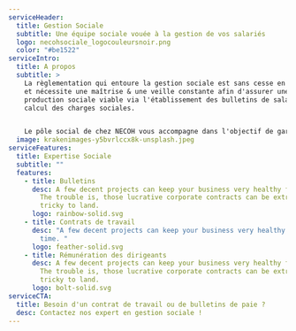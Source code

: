 ```yaml
---
serviceHeader:
  title: Gestion Sociale
  subtitle: Une équipe sociale vouée à la gestion de vos salariés
  logo: necohsociale_logocouleursnoir.png
  color: "#be1522"
serviceIntro:
  title: A propos
  subtitle: >
    La règlementation qui entoure la gestion sociale est sans cesse en évolution
    et nécessite une maîtrise & une veille constante afin d'assurer une
    production sociale viable via l'établissement des bulletins de salaire et le
    calcul des charges sociales.


    Le pôle social de chez NECOH vous accompagne dans l'objectif de garantir et optimiser la gestion de votre personnel. Nous vous apportons et mettons à disposition notre expertise en matière de production sociale et de conseil en ressources humaines.
  image: krakenimages-y5bvrlccx8k-unsplash.jpeg
serviceFeatures:
  title: Expertise Sociale
  subtitle: ""
  features:
    - title: Bulletins
      desc: A few decent projects can keep your business very healthy for a long time.
        The trouble is, those lucrative corporate contracts can be extremely
        tricky to land.
      logo: rainbow-solid.svg
    - title: Contrats de travail
      desc: "A few decent projects can keep your business very healthy for a long
        time. "
      logo: feather-solid.svg
    - title: Rémunération des dirigeants
      desc: A few decent projects can keep your business very healthy for a long time.
        The trouble is, those lucrative corporate contracts can be extremely
        tricky to land.
      logo: bolt-solid.svg
serviceCTA:
  title: Besoin d'un contrat de travail ou de bulletins de paie ?
  desc: Contactez nos expert en gestion sociale !
---
```

